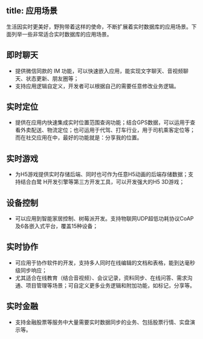 title: 应用场景
---

生活因实时更美好，野狗带着这样的使命，不断扩展着实时数据库的应用场景。下面列举一些非常适合实时数据库的应用场景。

## 即时聊天

- 提供微信同款的 IM 功能，可以快速嵌入应用，能实现文字聊天、音视频聊天、状态更新、朋友圈等；
- 支持应用逻辑自定义，开发者可以根据自己的需要任意修改业务逻辑。

## 实时定位

- 提供在应用内快速集成实时位置范围查询功能；结合GPS数据，可以运用于查看外卖配送、物流定位；也可运用于代驾、打车行业，用于司机乘客定位等；而在社交应用在中，最好的功能就是：分享我的位置。

## 实时游戏

- 为H5游戏提供实时存储后端、同时也可作为任意H5动画的后端存储数据；支持结合白鹭 H开发引擎等第三方开发工具，可以开发强大的H5 3D游戏；

## 设备控制

- 可以应用到智能家居控制、树莓派开发。支持物联网UDP超低功耗协议CoAP及6各嵌入式平台，覆盖15种设备；

## 实时协作

- 可应用于协作软件的开发，支持多人同时在线编辑的文档和表格，能到达毫秒级同步响应；
- 尤其适合在线教育（结合音视频）、会议记录，资料同步、在线问答、需求沟通、项目管理等场景；可自定义更多业务逻辑和附加功能，如标记，分享等。

## 实时金融

- 支持金融股票等服务中大量需要实时数据同步的业务、包括股票行情、实盘演示等。





